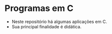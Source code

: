 # Programas em C

 - Neste repositório há algumas aplicações em C.
 - Sua principal finalidade é didática.
